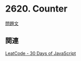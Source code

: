 # 2620. Counter

[問題文](https://leetcode.com/problems/counter/?envType=study-plan-v2&envId=30-days-of-javascript)

## 関連

[LeatCode - 30 Days of JavaScript](https://leetcode.com/studyplan/30-days-of-javascript/)
